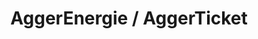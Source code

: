 ---
title: "AggerEnergie / AggerTicket"
url: /gummersbach/aggerenergie-aggerticket/
shop: Tickets
---